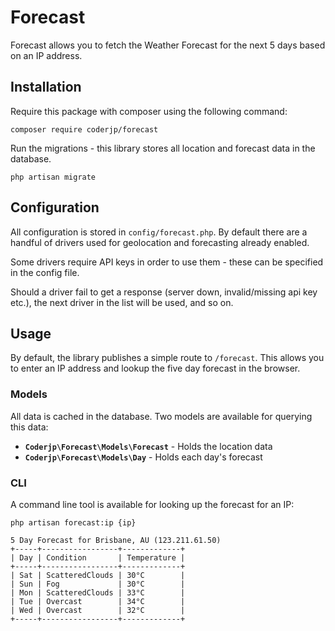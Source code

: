 # Forecast

Forecast allows you to fetch the Weather Forecast for the next 5 days based on an IP address.

## Installation

Require this package with composer using the following command:

```
composer require coderjp/forecast
```

Run the migrations - this library stores all location and forecast data in the database.

```
php artisan migrate
```

## Configuration

All configuration is stored in `config/forecast.php`. By default there are a handful of drivers used for geolocation and forecasting already enabled.

Some drivers require API keys in order to use them - these can be specified in the config file.

Should a driver fail to get a response (server down, invalid/missing api key etc.), the next driver in the list will be used, and so on.

## Usage

By default, the library publishes a simple route to `/forecast`. This allows you to enter an IP address and lookup the five day forecast in the browser.

### Models

All data is cached in the database. Two models are available for querying this data:

-   **`Coderjp\Forecast\Models\Forecast`** - Holds the location data
-   **`Coderjp\Forecast\Models\Day`** - Holds each day's forecast

### CLI

A command line tool is available for looking up the forecast for an IP:

```
php artisan forecast:ip {ip}

5 Day Forecast for Brisbane, AU (123.211.61.50)
+-----+-----------------+-------------+
| Day | Condition       | Temperature |
+-----+-----------------+-------------+
| Sat | ScatteredClouds | 30°C        |
| Sun | Fog             | 30°C        |
| Mon | ScatteredClouds | 33°C        |
| Tue | Overcast        | 34°C        |
| Wed | Overcast        | 32°C        |
+-----+-----------------+-------------+
```
